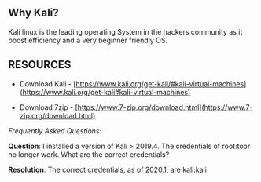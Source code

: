 ## Why Kali?
Kali linux is the leading operating System in the hackers community as it boost efficiency and a very beginner friendly OS.

## RESOURCES
- Download Kali - [https://www.kali.org/get-kali/#kali-virtual-machines](https://www.kali.org/get-kali#kali-virtual-machines)

- Download 7zip - [https://www.7-zip.org/download.html](https://www.7-zip.org/download.html)

_Frequently Asked Questions:_

**Question**: I installed a version of Kali > 2019.4. The credentials of root:toor no longer work. What are the correct credentials?

**Resolution**: The correct credentials, as of 2020.1, are kali:kali
